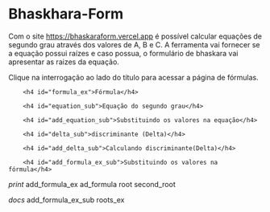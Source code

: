 # Bhaskhara-Form
Com o site https://bhaskaraform.vercel.app é possível calcular equações de segundo grau através dos valores de A, B e C.
A ferramenta vai fornecer se a equação possui raízes e caso possua, o formulário de bhaskara vai apresentar as raizes da equação.  

Clique na interrogação ao lado do título para acessar a página de fórmulas. 




        <h4 id="formula_ex">Fórmula</h4>

        <h4 id="equation_sub">Equação do segundo grau</h4>

        <h4 id="add_equation_sub">Substituindo os valores na equação</h4>

        <h4 id="delta_sub">discriminante (Delta)</h4>

        <h4 id="add_delta_sub">Calculando discriminante(Delta)</h4>

        <h4 id="add_formula_ex_sub">Substituindo os valores na fórmula</h4>



*print*
add_formula_ex
ad_formula
root
second_root

*docs*
add_formula_ex_sub
roots_ex